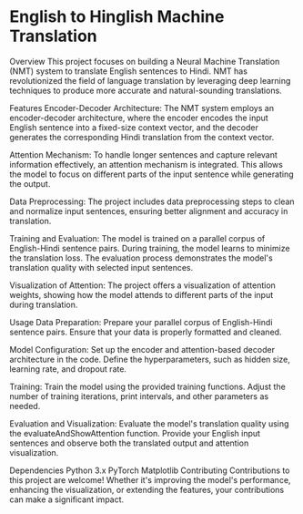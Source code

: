 # English to Hinglish Machine Translation

Overview
This project focuses on building a Neural Machine Translation (NMT) system to translate English sentences to Hindi. NMT has revolutionized the field of language translation by leveraging deep learning techniques to produce more accurate and natural-sounding translations.

Features
Encoder-Decoder Architecture: The NMT system employs an encoder-decoder architecture, where the encoder encodes the input English sentence into a fixed-size context vector, and the decoder generates the corresponding Hindi translation from the context vector.

Attention Mechanism: To handle longer sentences and capture relevant information effectively, an attention mechanism is integrated. This allows the model to focus on different parts of the input sentence while generating the output.

Data Preprocessing: The project includes data preprocessing steps to clean and normalize input sentences, ensuring better alignment and accuracy in translation.

Training and Evaluation: The model is trained on a parallel corpus of English-Hindi sentence pairs. During training, the model learns to minimize the translation loss. The evaluation process demonstrates the model's translation quality with selected input sentences.

Visualization of Attention: The project offers a visualization of attention weights, showing how the model attends to different parts of the input during translation.

Usage
Data Preparation: Prepare your parallel corpus of English-Hindi sentence pairs. Ensure that your data is properly formatted and cleaned.

Model Configuration: Set up the encoder and attention-based decoder architecture in the code. Define the hyperparameters, such as hidden size, learning rate, and dropout rate.

Training: Train the model using the provided training functions. Adjust the number of training iterations, print intervals, and other parameters as needed.

Evaluation and Visualization: Evaluate the model's translation quality using the evaluateAndShowAttention function. Provide your English input sentences and observe both the translated output and attention visualization.

Dependencies
Python 3.x
PyTorch
Matplotlib
Contributing
Contributions to this project are welcome! Whether it's improving the model's performance, enhancing the visualization, or extending the features, your contributions can make a significant impact.
